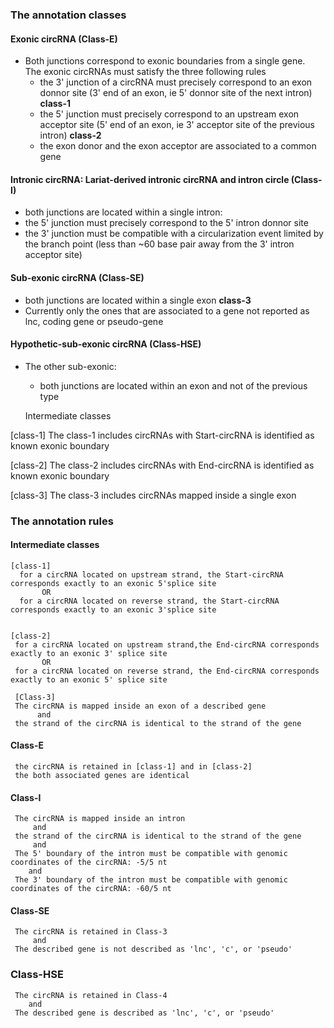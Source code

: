 
### The annotation classes

#### Exonic circRNA   (Class-E)
   - Both junctions correspond to exonic boundaries from a single gene.  
   The exonic circRNAs must satisfy the three following rules  
      - the 3' junction of a circRNA must precisely correspond to an exon donnor site (3' end of an exon, ie 5' donnor site of the next intron)  **class-1**    
      - the 5' junction must precisely correspond to an upstream exon acceptor site (5' end of an exon, ie 3' acceptor site of the previous intron)  **class-2**   
      - the exon donor and the exon acceptor are associated to a common gene
      
#### Intronic circRNA: Lariat-derived intronic circRNA and intron circle  (Class-I)
  - both junctions are located within a single intron:
  - the 5' junction must precisely correspond to the 5' intron donnor site
  - the 3' junction must be compatible with a circularization event limited by the branch point (less than ~60 base pair away from the 3' intron acceptor site) 

#### Sub-exonic circRNA  (Class-SE)
   - both junctions are located within a single exon  **class-3**
   - Currently only the ones that are associated to a gene not reported as lnc, coding gene or pseudo-gene

#### Hypothetic-sub-exonic circRNA    (Class-HSE)
   - The other sub-exonic:
      - both junctions are located within an exon and not of the previous type
      
      Intermediate classes
 
   [class-1]   The class-1 includes circRNAs with Start-circRNA is identified as known exonic boundary
   
   [class-2]   The class-2 includes circRNAs with End-circRNA is identified as known exonic boundary
   
   [class-3]   The class-3 includes circRNAs mapped inside a single exon 
 
   



### The annotation rules
 
 ####    Intermediate classes
    [class-1]
      for a circRNA located on upstream strand, the Start-circRNA corresponds exactly to an exonic 5'splice site 
           OR   
      for a circRNA located on reverse strand, the Start-circRNA corresponds exactly to an exonic 3'splice site


    [class-2]
     for a circRNA located on upstream strand,the End-circRNA corresponds exactly to an exonic 3' splice site
           OR
     for a circRNA located on reverse strand, the End-circRNA corresponds exactly to an exonic 5' splice site
     
     [Class-3]
     The circRNA is mapped inside an exon of a described gene   
          and
     the strand of the circRNA is identical to the strand of the gene


####     Class-E   
     the circRNA is retained in [class-1] and in [class-2]
     the both associated genes are identical
     

####    Class-I
     The circRNA is mapped inside an intron    
         and
     the strand of the circRNA is identical to the strand of the gene
         and
     The 5' boundary of the intron must be compatible with genomic coordinates of the circRNA: -5/5 nt
        and
     The 3' boundary of the intron must be compatible with genomic coordinates of the circRNA: -60/5 nt

     
 ####   Class-SE
     The circRNA is retained in Class-3
         and
     The described gene is not described as 'lnc', 'c', or 'pseudo'


 ###   Class-HSE
     The circRNA is retained in Class-4
        and
     The described gene is described as 'lnc', 'c', or 'pseudo'








